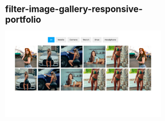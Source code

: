 # filter-image-gallery-responsive-portfolio
![Filter-Image-Gallery-Responsive-Portfolio](/sample.png)
